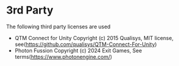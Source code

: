 
# 3rd Party 
The following third party licenses are used 

* QTM Connect for Unity Copyright (c) 2015 Qualisys, MIT license, see(https://github.com/qualisys/QTM-Connect-For-Unity)
* Photon Fussion  Copyright (c) 2024 Exit Games, See terms(https://www.photonengine.com/)